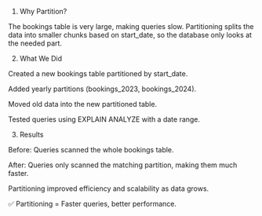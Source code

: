 1. Why Partition?

The bookings table is very large, making queries slow. Partitioning splits the data into smaller chunks based on start_date, so the database only looks at the needed part.

2. What We Did

Created a new bookings table partitioned by start_date.

Added yearly partitions (bookings_2023, bookings_2024).

Moved old data into the new partitioned table.

Tested queries using EXPLAIN ANALYZE with a date range.

3. Results

Before: Queries scanned the whole bookings table.

After: Queries only scanned the matching partition, making them much faster.

Partitioning improved efficiency and scalability as data grows.

✅ Partitioning = Faster queries, better performance.
